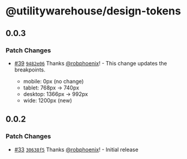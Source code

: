 # @utilitywarehouse/design-tokens

## 0.0.3

### Patch Changes

- [#39](https://github.com/utilitywarehouse/design-systems/pull/39) [`9482e06`](https://github.com/utilitywarehouse/design-systems/commit/9482e06b14080d8fa063191570e3d8b10f12a00b) Thanks [@robphoenix](https://github.com/robphoenix)! - This change updates the breakpoints.

  - mobile: 0px (no change)
  - tablet: 768px -> 740px
  - desktop: 1366px -> 992px
  - wide: 1200px (new)

## 0.0.2

### Patch Changes

- [#33](https://github.com/utilitywarehouse/design-systems/pull/33) [`30638f5`](https://github.com/utilitywarehouse/design-systems/commit/30638f5a22b016f071128016ec1bd445886b1404) Thanks [@robphoenix](https://github.com/robphoenix)! - Initial release
